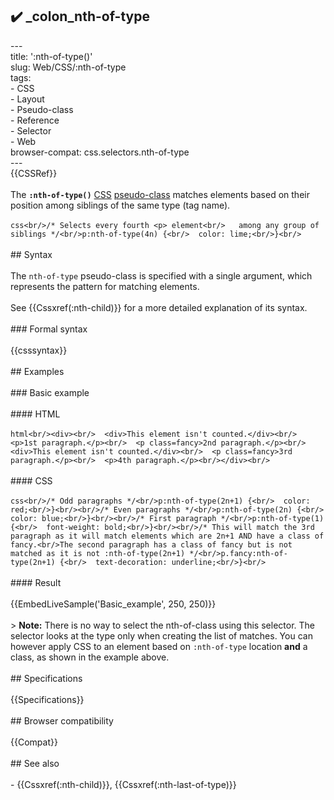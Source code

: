 ## ✔️ _colon_nth-of-type 
 ---<br/>title: ':nth-of-type()'<br/>slug: Web/CSS/:nth-of-type<br/>tags:<br/>  - CSS<br/>  - Layout<br/>  - Pseudo-class<br/>  - Reference<br/>  - Selector<br/>  - Web<br/>browser-compat: css.selectors.nth-of-type<br/>---<br/>{{CSSRef}}<br/><br/>The **`:nth-of-type()`** [CSS](/en-US/docs/Web/CSS) [pseudo-class](/en-US/docs/Web/CSS/Pseudo-classes) matches elements based on their position among siblings of the same type (tag name).<br/><br/>```css<br/>/* Selects every fourth <p> element<br/>   among any group of siblings */<br/>p:nth-of-type(4n) {<br/>  color: lime;<br/>}<br/>```<br/><br/>## Syntax<br/><br/>The `nth-of-type` pseudo-class is specified with a single argument, which represents the pattern for matching elements.<br/><br/>See {{Cssxref(:nth-child)}} for a more detailed explanation of its syntax.<br/><br/>### Formal syntax<br/><br/>{{csssyntax}}<br/><br/>## Examples<br/><br/>### Basic example<br/><br/>#### HTML<br/><br/>```html<br/><div><br/>  <div>This element isn't counted.</div><br/>  <p>1st paragraph.</p><br/>  <p class=fancy>2nd paragraph.</p><br/>  <div>This element isn't counted.</div><br/>  <p class=fancy>3rd paragraph.</p><br/>  <p>4th paragraph.</p><br/></div><br/>```<br/><br/>#### CSS<br/><br/>```css<br/>/* Odd paragraphs */<br/>p:nth-of-type(2n+1) {<br/>  color: red;<br/>}<br/><br/>/* Even paragraphs */<br/>p:nth-of-type(2n) {<br/>  color: blue;<br/>}<br/><br/>/* First paragraph */<br/>p:nth-of-type(1) {<br/>  font-weight: bold;<br/>}<br/><br/>/* This will match the 3rd paragraph as it will match elements which are 2n+1 AND have a class of fancy.<br/>The second paragraph has a class of fancy but is not matched as it is not :nth-of-type(2n+1) */<br/>p.fancy:nth-of-type(2n+1) {<br/>  text-decoration: underline;<br/>}<br/>```<br/><br/>#### Result<br/><br/>{{EmbedLiveSample('Basic_example', 250, 250)}}<br/><br/>> **Note:** There is no way to select the nth-of-class using this selector. The selector looks at the type only when creating the list of matches. You can however apply CSS to an element based on `:nth-of-type` location **and** a class, as shown in the example above.<br/><br/>## Specifications<br/><br/>{{Specifications}}<br/><br/>## Browser compatibility<br/><br/>{{Compat}}<br/><br/>## See also<br/><br/>- {{Cssxref(:nth-child)}}, {{Cssxref(:nth-last-of-type)}}<br/>